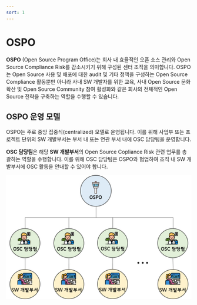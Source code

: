 ```yaml
---
sort: 1
---
```


# OSPO

**OSPO** \(Open Source Program Office\)는 회사 내 효율적인 오픈 소스 관리와 Open Source Compliance Risk를 감소시키기 위해 구성된 센터 조직을 의미합니다. OSPO는 Open Source 사용 및 배포에 대한 audit 및 기타 정책을 구성하는 Open Source Compliance 활동뿐만 아니라 사내 SW 개발자를 위한 교육, 사내 Open Source 문화 확산 및 Open Source Community 참여 활성화와 같은 회사의 전체적인 Open Source 전략을 구축하는 역할을 수행할 수 있습니다.

## OSPO 운영 모델

OSPO는 주로 중앙 집중식\(centralized\) 모델로 운영됩니다. 이를 위해 사업부 또는 프로젝트 단위의 SW 개발부서는 부서 내 또는 연관 부서 내에 OSC 담당팀을 운영합니다.

**OSC 담당팀**은 해당 **SW 개발부서**의 Open Source Copliance Risk 관련 업무를 총괄하는 역할을 수행합니다. 이를 위해 OSC 담당팀은 OSPO와 협업하여 조직 내 SW 개발부서에 OSC 활동을 안내할 수 있어야 합니다.

![](../assets/docs/ospo.png)

